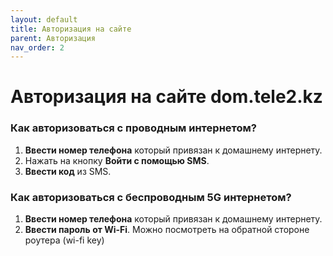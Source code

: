```yaml
---
layout: default
title: Авторизация на сайте
parent: Авторизация
nav_order: 2
---
```


# Авторизация на сайте dom.tele2.kz

### Как авторизоваться с проводным интернетом?

1. **Ввести номер телефона** который привязан к домашнему интернету.
2. Нажать на кнопку **Войти с помощью SMS**.
3. **Ввести код** из SMS.

### Как авторизоваться с беспроводным 5G интернетом?

1. **Ввести номер телефона** который привязан к домашнему интернету.
2. **Ввести пароль от Wi-Fi**. Можно посмотреть на обратной стороне роутера (wi-fi key)